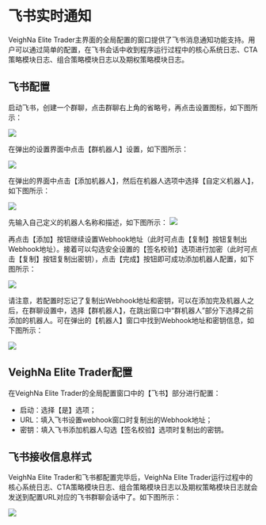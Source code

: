 # 飞书实时通知

VeighNa Elite Trader主界面的全局配置的窗口提供了飞书消息通知功能支持。用户可以通过简单的配置，在飞书会话中收到程序运行过程中的核心系统日志、CTA策略模块日志、组合策略模块日志以及期权策略模块日志。

## 飞书配置

启动飞书，创建一个群聊，点击群聊右上角的省略号，再点击设置图标，如下图所示：

![](https://vnpy-doc.oss-cn-shanghai.aliyuncs.com/elite/feishu/1.png)

在弹出的设置界面中点击【群机器人】设置，如下图所示：

![](https://vnpy-doc.oss-cn-shanghai.aliyuncs.com/elite/feishu/2.png)

在弹出的界面中点击【添加机器人】，然后在机器人选项中选择【自定义机器人】，如下图所示：

![](https://vnpy-doc.oss-cn-shanghai.aliyuncs.com/elite/feishu/3.png)

先输入自己定义的机器人名称和描述，如下图所示：
![](https://vnpy-doc.oss-cn-shanghai.aliyuncs.com/elite/feishu/4.png)

再点击【添加】按钮继续设置Webhook地址（此时可点击【复制】按钮复制出Webhook地址）。接着可以勾选安全设置的【签名校验】选项进行加密（此时可点击【复制】按钮复制出密钥），点击【完成】按钮即可成功添加机器人配置，如下图所示：

![](https://vnpy-doc.oss-cn-shanghai.aliyuncs.com/elite/feishu/5.png)

请注意，若配置时忘记了复制出Webhook地址和密钥，可以在添加完及机器人之后，在群聊设置中，选择【群机器人】，在跳出窗口中“群机器人”部分下选择之前添加的机器人。可在弹出的【机器人】窗口中找到Webhook地址和密钥信息，如下图所示：

![](https://vnpy-doc.oss-cn-shanghai.aliyuncs.com/elite/feishu/6.png)


## VeighNa Elite Trader配置

在VeighNa Elite Trader的全局配置窗口中的【飞书】部分进行配置：

- 启动：选择【是】选项；
- URL：填入飞书设置webhook窗口时复制出的Webhook地址；
- 密钥：填入飞书添加机器人勾选【签名校验】选项时复制出的密钥。


## 飞书接收信息样式

VeighNa Elite Trader和飞书都配置完毕后，VeighNa Elite Trader运行过程中的核心系统日志、CTA策略模块日志、组合策略模块日志以及期权策略模块日志就会发送到配置URL对应的飞书群聊会话中了。如下图所示：

![](https://vnpy-doc.oss-cn-shanghai.aliyuncs.com/elite/feishu/7.png)
